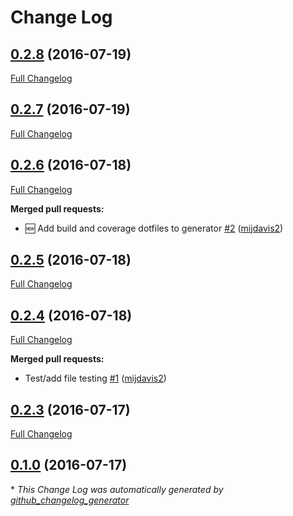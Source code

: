 # Change Log

## [0.2.8](https://github.com/mijdavis2/generator-pypi-master/tree/0.2.8) (2016-07-19)
[Full Changelog](https://github.com/mijdavis2/generator-pypi-master/compare/0.2.7...0.2.8)

## [0.2.7](https://github.com/mijdavis2/generator-pypi-master/tree/0.2.7) (2016-07-19)
[Full Changelog](https://github.com/mijdavis2/generator-pypi-master/compare/0.2.6...0.2.7)

## [0.2.6](https://github.com/mijdavis2/generator-pypi-master/tree/0.2.6) (2016-07-18)
[Full Changelog](https://github.com/mijdavis2/generator-pypi-master/compare/0.2.5...0.2.6)

**Merged pull requests:**

- :new: Add build and coverage dotfiles to generator [\#2](https://github.com/mijdavis2/generator-pypi-master/pull/2) ([mijdavis2](https://github.com/mijdavis2))

## [0.2.5](https://github.com/mijdavis2/generator-pypi-master/tree/0.2.5) (2016-07-18)
[Full Changelog](https://github.com/mijdavis2/generator-pypi-master/compare/0.2.4...0.2.5)

## [0.2.4](https://github.com/mijdavis2/generator-pypi-master/tree/0.2.4) (2016-07-18)
[Full Changelog](https://github.com/mijdavis2/generator-pypi-master/compare/0.2.3...0.2.4)

**Merged pull requests:**

- Test/add file testing [\#1](https://github.com/mijdavis2/generator-pypi-master/pull/1) ([mijdavis2](https://github.com/mijdavis2))

## [0.2.3](https://github.com/mijdavis2/generator-pypi-master/tree/0.2.3) (2016-07-17)
[Full Changelog](https://github.com/mijdavis2/generator-pypi-master/compare/0.1.0...0.2.3)

## [0.1.0](https://github.com/mijdavis2/generator-pypi-master/tree/0.1.0) (2016-07-17)


\* *This Change Log was automatically generated by [github_changelog_generator](https://github.com/skywinder/Github-Changelog-Generator)*